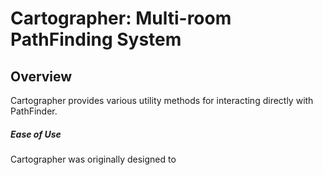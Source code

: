 # Cartographer: Multi-room PathFinding System


## Overview
Cartographer provides various utility methods for interacting directly with PathFinder.

##### Ease of Use
Cartographer was originally designed to
